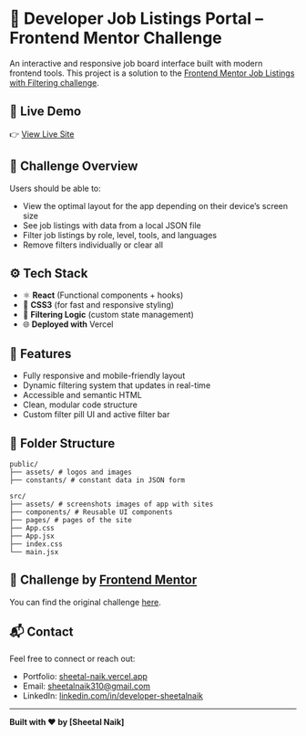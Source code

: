 # 💼 Developer Job Listings Portal – Frontend Mentor Challenge

An interactive and responsive job board interface built with modern frontend tools. This project is a solution to the [Frontend Mentor Job Listings with Filtering challenge](https://www.frontendmentor.io/challenges/job-listings-with-filtering-ivstIPCt).

## 🔗 Live Demo

👉 [View Live Site](https://dev-jobs-portal.vercel.app/)

## 🧾 Challenge Overview

Users should be able to:

- View the optimal layout for the app depending on their device’s screen size
- See job listings with data from a local JSON file
- Filter job listings by role, level, tools, and languages
- Remove filters individually or clear all

## ⚙️ Tech Stack

- ⚛️ **React** (Functional components + hooks)
- 💅 **CSS3** (for fast and responsive styling)
- 🔁 **Filtering Logic** (custom state management)
- 🌐 **Deployed with** Vercel

## 🧠 Features

- Fully responsive and mobile-friendly layout
- Dynamic filtering system that updates in real-time
- Accessible and semantic HTML
- Clean, modular code structure
- Custom filter pill UI and active filter bar

## 📁 Folder Structure

```
public/
├── assets/ # logos and images  
├── constants/ # constant data in JSON form

src/
├── assets/ # screenshots images of app with sites  
├── components/ # Reusable UI components 
├── pages/ # pages of the site
├── App.css
├── App.jsx
├── index.css
└── main.jsx
```

## 🧩 Challenge by [Frontend Mentor](https://www.frontendmentor.io/)

You can find the original challenge [here](https://www.frontendmentor.io/challenges/job-listings-with-filtering-ivstIPCt).

## 📬 Contact

Feel free to connect or reach out:

- Portfolio: [sheetal-naik.vercel.app](https://sheetal-naik.vercel.app)
- Email: [sheetalnaik310@gmail.com](mailto:sheetalnaik310@gmail.com)
- LinkedIn: [linkedin.com/in/developer-sheetalnaik](https://linkedin.com/in/developer-sheetalnaik)

---

**Built with ❤️ by [Sheetal Naik]**
